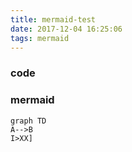 ```yaml
---
title: mermaid-test
date: 2017-12-04 16:25:06
tags: mermaid
---
```


### code

### mermaid

```mermaid
graph TD
A-->B
I>XX]
```
